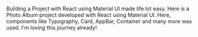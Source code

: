 Building a Project with React using Material UI made life lot easy. Here is a Photo Album project developed with React using Material UI.
Here, components like Typography, Card, AppBar, Container and many more was used. I'm loving this journey already!
